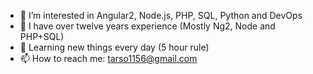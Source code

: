 - 👀 I’m interested in Angular2, Node.js, PHP, SQL, Python and DevOps
- 👴 I have over twelve years experience (Mostly Ng2, Node and PHP+SQL)
- 🌱 Learning new things every day (5 hour rule)
- 📫 How to reach me: tarso1156@gmail.com
